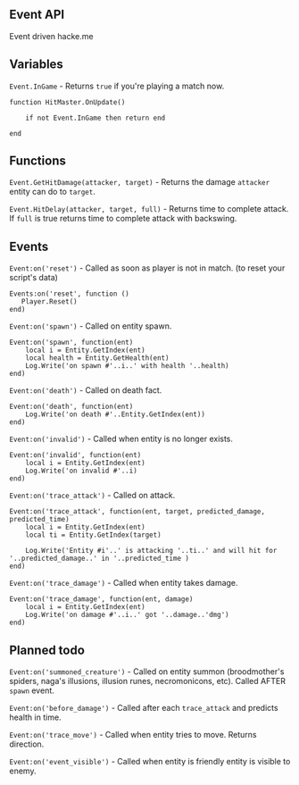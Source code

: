 ## Event API


Event driven hacke.me

## Variables

`Event.InGame` - Returns `true` if you're playing a match now.

```
function HitMaster.OnUpdate()

    if not Event.InGame then return end

end
```

## Functions

`Event.GetHitDamage(attacker, target)`  - Returns the damage `attacker` entity can do to `target`.

`Event.HitDelay(attacker, target, full)` - Returns time to complete attack. If `full` is true returns time to complete attack with backswing.

## Events

`Event:on('reset')` - Called as soon as player is not in match. (to reset your script's data)

```
Events:on('reset', function ()
   Player.Reset()
end)
```


`Event:on('spawn')` - Called on entity spawn.

```
Event:on('spawn', function(ent)
    local i = Entity.GetIndex(ent)
    local health = Entity.GetHealth(ent)
    Log.Write('on spawn #'..i..' with health '..health)
end)
```


`Event:on('death')` - Called on death fact.

```
Event:on('death', function(ent)
    Log.Write('on death #'..Entity.GetIndex(ent))
end)
```


`Event:on('invalid')` - Called when entity is no longer exists.

```
Event:on('invalid', function(ent)
    local i = Entity.GetIndex(ent)
    Log.Write('on invalid #'..i)
end)
```


`Event:on('trace_attack')` - Called on attack.

```
Event:on('trace_attack', function(ent, target, predicted_damage, predicted_time)
    local i = Entity.GetIndex(ent)
    local ti = Entity.GetIndex(target)

    Log.Write('Entity #i'..' is attacking '..ti..' and will hit for '..predicted_damage..' in '..predicted_time )
end)
```


`Event:on('trace_damage')` - Called when entity takes damage.

```
Event:on('trace_damage', function(ent, damage)
    local i = Entity.GetIndex(ent)
    Log.Write('on damage #'..i..' got '..damage..'dmg')
end)
```


## Planned todo

`Event:on('summoned_creature')` - Called on entity summon (broodmother's spiders, naga's illusions, illusion runes, necromonicons, etc). Called AFTER `spawn` event.

`Event:on('before_damage')` - Called after each `trace_attack` and predicts health in time.

`Event:on('trace_move')` - Called when entity tries to move. Returns direction.

`Event:on('event_visible')` - Called when entity is friendly entity is visible to enemy.
